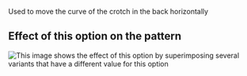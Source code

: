 Used to move the curve of the crotch in the back horizontally

## Effect of this option on the pattern

![This image shows the effect of this option by superimposing several variants that have a different value for this option](waralee\_crotchfactorbackhor\_sample.svg "Effect of this option on the pattern")
